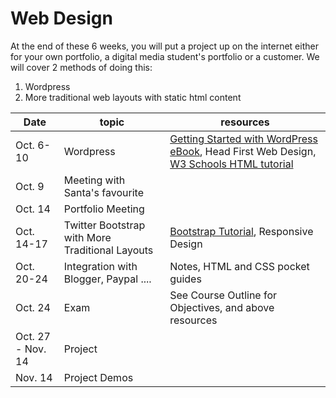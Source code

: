 Web Design
====

At the end of these 6 weeks, you will put a project up on the internet either for your own portfolio, a digital media student's portfolio or a customer. We will cover 2 methods of doing this:

1. Wordpress
1. More traditional web layouts with static html content

Date|topic|resources
--|--|--
Oct. 6-10|Wordpress|[Getting Started with WordPress eBook](http://ithemes.com/wp-content/uploads/downloads/2012/04/Getting-Started-with-WordPress-eBook.pdf), Head First Web Design, [W3 Schools HTML tutorial](http://www.w3schools.com/html/)
Oct. 9|Meeting with Santa's favourite
Oct. 14|Portfolio Meeting
Oct. 14-17|Twitter Bootstrap with More Traditional Layouts|[Bootstrap Tutorial](http://www.tutorialspoint.com/bootstrap/bootstrap_tutorial.pdf), Responsive Design
Oct. 20-24|Integration with Blogger, Paypal ....|Notes, HTML and CSS pocket guides
Oct. 24|Exam|See Course Outline for Objectives, and above resources
Oct. 27 - Nov. 14|Project|
Nov. 14|Project Demos|